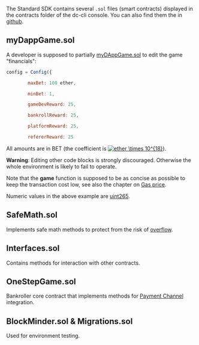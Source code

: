 The Standard SDK contains several `.sol` files (smart contracts) displayed in the contracts folder of the dc-cli console. You can also find them the in [github](https://github.com/DaoCasino/SDK/tree/master/contracts).
## myDappGame.sol
A developer is supposed to partially [myDAppGame.sol](https://github.com/DaoCasino/SDK/blob/master/contracts/myDAppGame.sol) to edit the game "financials":
```javascript
config = Config({

        maxBet: 100 ether,

        minBet: 1,

        gameDevReward: 25,

        bankrollReward: 25,

        platformReward: 25,

        refererReward: 25
```

All amounts are in BET (the coefficient is <a href="http://www.codecogs.com/eqnedit.php?latex=ether&space;\times&space;10^{18}" target="_blank"><img src="http://latex.codecogs.com/gif.latex?ether&space;\times&space;10^{18}" title="ether \times 10^{18}" /></a>).

**Warning**: Editing other code blocks is strongly discouraged. Otherwise the whole environment is likely to fail to operate. 

Note that the **game** function is supposed to be as concise as possible to keep the transaction cost low, see also the chapter on [Gas price](https://github.com/DaoCasino/SDK/wiki/2.8.-Notes-on-Transaction-Pricing-(Gas)). 

Numeric values in the above example are [uint265](https://ethereum.stackexchange.com/questions/29946/what-is-uint256).

## SafeMath.sol
Implements safe math methods to protect from the risk of [overflow](https://ethereumdev.io/safemath-protect-overflows/).
## Interfaces.sol
Contains methods for interaction with other contracts. 
## OneStepGame.sol
Bankroller core contract that implements methods for [Payment Channel](https://github.com/DaoCasino/SDK/wiki/Payment-Channel-Configuration) integration.

## BlockMinder.sol & Migrations.sol

Used for environment testing.

